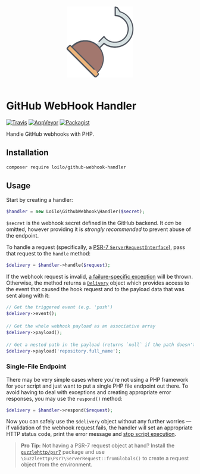 <div align="center">
  <br>
  <img width="180" src="hook.svg" alt="Hook">
  <br>
  <br>
</div>

# GitHub WebHook Handler

[![Travis](https://badgen.net/travis/loilo/github-webhook-handler?icon=travis&label=unix)](https://travis-ci.org/loilo/github-webhook-handler)
[![AppVeyor](https://badgen.net/appveyor/ci/loilo/github-webhook-handler?icon=appveyor&label=windows)](https://ci.appveyor.com/project/Loilo/github-webhook-handler)
[![Packagist](https://badgen.net/packagist/v/loilo/github-webhook-handler)](https://packagist.org/packages/loilo/github-webhook-handler)

Handle GitHub webhooks with PHP.

## Installation
```bash
composer require loilo/github-webhook-handler
```

## Usage
Start by creating a handler:

```php
$handler = new Loilo\GithubWebhook\Handler($secret);
```

`$secret` is the webhook secret defined in the GitHub backend. It *can* be omitted, however providing it is *strongly recommended* to prevent abuse of the endpoint.

To handle a request (specifically, a [PSR-7 `ServerRequestInterface`](https://www.php-fig.org/psr/psr-7/#321-psrhttpmessageserverrequestinterface)), pass that request to the `handle` method:

```php
$delivery = $handler->handle($request);
```

If the webhook request is invalid, [a failure-specific exception](src/Exceptions) will be thrown. Otherwise, the method returns a [`Delivery`](src/Delivery.php) object which provides access to the event that caused the hook request and to the payload data that was sent along with it:

```php
// Get the triggered event (e.g. 'push')
$delivery->event();

// Get the whole webhook payload as an associative array
$delivery->payload();

// Get a nested path in the payload (returns `null` if the path doesn't exist)
$delivery->payload('repository.full_name');
```

### Single-File Endpoint

There may be very simple cases where you're not using a PHP framework for your script and just want to put a single PHP file endpoint out there. To avoid having to deal with exceptions and creating appropriate error responses, you may use the `respond()` method:

```php
$delivery = $handler->respond($request);
```

Now you can safely use the `$delivery` object without any further worries — if validation of the webhook request fails, the handler will set an appropriate HTTP status code, print the error message and [stop script execution](https://php.net/manual/en/function.exit.php).

> **Pro Tip:** Not having a PSR-7 request object at hand? Install the [`guzzlehttp/psr7`](https://github.com/guzzle/psr7) package and use `\GuzzleHttp\Psr7\ServerRequest::fromGlobals()` to create a request object from the environment.
